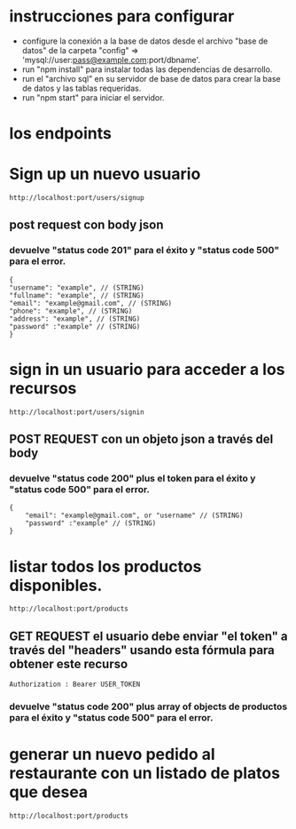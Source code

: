 # instrucciones para configurar

- configure la conexión a la base de datos desde el archivo "base de datos" de la carpeta "config" => 'mysql://user:pass@example.com:port/dbname'.
- run "npm install" para instalar todas las dependencias de desarrollo.
- run el "archivo sql" en su servidor de base de datos para crear la base de datos y las tablas requeridas.
- run "npm start" para iniciar el servidor.

# los endpoints

# Sign up un nuevo usuario

```
http://localhost:port/users/signup
```

## post request con body json

### devuelve "status code 201" para el éxito y "status code 500" para el error.

```
{
"username": "example", // (STRING)
"fullname": "example", // (STRING)
"email": "example@gmail.com", // (STRING)
"phone": "example", // (STRING)
"address": "example", // (STRING)
"password" :"example" // (STRING)
}

```

# sign in un usuario para acceder a los recursos

```
http://localhost:port/users/signin
```

## POST REQUEST con un objeto json a través del body

### devuelve "status code 200" plus el token para el éxito y "status code 500" para el error.

```
{
    "email": "example@gmail.com", or "username" // (STRING)
    "password" :"example" // (STRING)
}

```

# listar todos los productos disponibles.

```
http://localhost:port/products
```

## GET REQUEST el usuario debe enviar "el token" a través del "headers" usando esta fórmula para obtener este recurso

```
Authorization : Bearer USER_TOKEN
```

### devuelve "status code 200" plus array of objects de productos para el éxito y "status code 500" para el error.

# generar un nuevo pedido al restaurante con un listado de platos que desea

```
http://localhost:port/products
```
